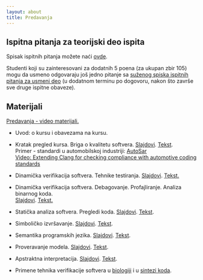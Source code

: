 ```yaml
---
layout: about
title: Predavanja 
---
```


## Ispitna pitanja za teorijski deo ispita

Spisak ispitnih pitanja možete naći [ovde]({{site.poincare-vs}}/predavanja/VS_IspitanaPitanja.pdf).  
  
Studenti koji su zainteresovani za dodatnih 5 poena (za ukupan zbir 105) mogu da usmeno odgovaraju još jedno pitanje sa [suženog spiska ispitnih pitanja za usmeni deo]({{site.poincare-vs}}/predavanja/VS_IspitnaPitanjaUsmeni.pdf) (u dodatnom terminu po dogovoru, nakon što završe sve druge ispitne obaveze).

## Materijali

[Predavanja - video materijali.](https://www.youtube.com/playlist?list=PL9YwiYfLWcwyVHH5ycdvghwZMKPeONgB5)  

* Uvod: o kursu i obavezama na kursu.

* Kratak pregled kursa. Briga o kvalitetu softvera. [Slajdovi]({{site.poincare-vs}}/predavanja/01_uvod/02_motivacija_slajdovi.pdf). [Tekst]({{site.poincare-vs}}/predavanja/01_uvod/02_motivacija.pdf).  
    Primer - standardi u automobilskoj industriji: [AutoSar]({{site.poincare-vs}}/predavanja/dodatni_materijali/autosar_prezentacija.pdf)  
    [Video: Extending Clang for checking compliance with automotive coding standards](https://www.youtube.com/watch?v=-6dL-7xkIV0)

* Dinamička verifikacija softvera. Tehnike testiranja. [Slajdovi]({{site.poincare-vs}}/predavanja/02_testiranje/02_testiranje_slajdovi.pdf). [Tekst.]({{site.poincare-vs}}/predavanja/02_testiranje/02_testiranje.pdf)  

* Dinamička verifikacija softvera. Debagovanje. Profajliranje. Analiza binarnog koda.  
    [Slajdovi]({{site.poincare-vs}}/predavanja/03_dinamicka_analiza/03_dinamicka_analiza_slajdovi.pdf). [Tekst.]({{site.poincare-vs}}/predavanja/03_dinamicka_analiza/03_dinamicka_analiza.pdf)  

* Statička analiza softvera. Pregledi koda. [Slajdovi]({{site.poincare-vs}}/predavanja/04_staticka_analiza_pregledi/04_staticka_analiza_slajdovi.pdf). [Tekst]({{site.poincare-vs}}/predavanja/04_staticka_analiza_pregledi/04_staticka_analiza.pdf). 

* Simboličko izvršavanje. [Slajdovi]({{site.poincare-vs}}/predavanja/05_simbolicko_izvrsavanje/05_simbolicko_izvrsavanje_slajdovi.pdf). [Tekst]({{site.poincare-vs}}/predavanja/05_simbolicko_izvrsavanje/05_simbolicko_izvrsavanje.pdf).  
        
* Semantika programskih jezika. [Slajdovi]({{site.poincare-vs}}/predavanja/06_semantika/06_semantika_slajdovi.pdf). [Tekst]({{site.poincare-vs}}/predavanja/06_semantika/06_semantika.pdf).  

* Proveravanje modela. [Slajdovi]({{site.poincare-vs}}/predavanja/07_proveravanje_modela/proveravanje_modela_slajdovi.pdf). [Tekst]({{site.poincare-vs}}/predavanja/07_proveravanje_modela/proveravanje_modela.pdf).  
        
* Apstraktna interpretacija. [Slajdovi]({{site.poincare-vs}}/predavanja/08_abstraktna_interpretacija/apstraktna_interpretacija_slajdovi.pdf). [Tekst]({{site.poincare-vs}}/predavanja/08_abstraktna_interpretacija/apstraktna_interpretacija.pdf).  

* Primene tehnika verifikacije softvera u [biologiji]({{site.poincare-vs}}/predavanja/neke_primene/14_SBMME_UnaStankovic.pdf) i u [sintezi koda]({{site.poincare-vs}}/predavanja/neke_primene/SintezaProgramaRistovicIvanisevicKatanicKovacevic.pdf).


